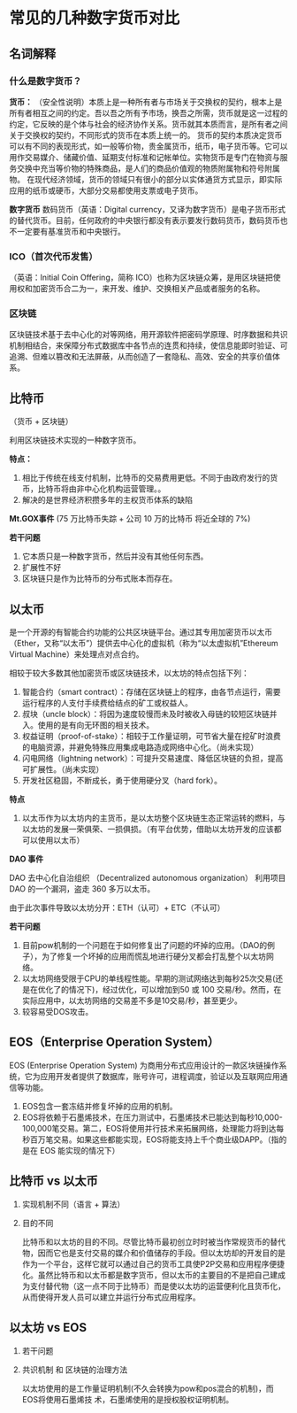 # 常见的几种数字货币对比

## 名词解释

### 什么是数字货币？

**货币：** （安全性说明）本质上是一种所有者与市场关于交换权的契约，根本上是所有者相互之间的约定。吾以吾之所有予市场，换吾之所需，货币就是这一过程的约定，它反映的是个体与社会的经济协作关系。货币就其本质而言，是所有者之间关于交换权的契约，不同形式的货币在本质上统一的。
货币的契约本质决定货币可以有不同的表现形式，如一般等价物，贵金属货币，纸币，电子货币等。它可以用作交易媒介、储藏价值、延期支付标准和记帐单位。实物货币是专门在物资与服务交换中充当等价物的特殊商品，是人们的商品价值观的物质附属物和符号附属物。
在现代经济领域，货币的领域只有很小的部分以实体通货方式显示，即实际应用的纸币或硬币，大部分交易都使用支票或电子货币。

**数字货币** 数码货币（英语：Digital currency，又译为数字货币）是电子货币形式的替代货币。目前，任何政府的中央银行都没有表示要发行数码货币，数码货币也不一定要有基准货币和中央银行。

### ICO（首次代币发售）

（英语：Initial Coin Offering，简称 ICO）也称为区块链众筹，是用区块链把使用权和加密货币合二为一，来开发、维护、交换相关产品或者服务的名称。

### 区块链

区块链技术基于去中心化的对等网络，用开源软件把密码学原理、时序数据和共识机制相结合，来保障分布式数据库中各节点的连贯和持续，使信息能即时验证、可追溯、但难以篡改和无法屏蔽，从而创造了一套隐私、高效、安全的共享价值体系。

## 比特币

（货币 + 区块链）

利用区块链技术实现的一种数字货币。

**特点：** 
1. 相比于传统在线支付机制，比特币的交易费用更低。不同于由政府发行的货币，比特币将由非中心化机构运营管理。。
2. 解决的是世界经济积攒多年的主权货币体系的缺陷


**Mt.GOX事件** (75 万比特币失踪 + 公司 10 万的比特币 将近全球的 7%)

**若干问题**

1. 它本质只是一种数字货币，然后并没有其他任何东西。
2. 扩展性不好
3. 区块链只是作为比特币的分布式账本而存在。


## 以太币

是一个开源的有智能合约功能的公共区块链平台。通过其专用加密货币以太币（Ether，又称“以太币”）提供去中心化的虚拟机（称为“以太虚拟机”Ethereum Virtual Machine）来处理点对点合约。

相较于较大多数其他加密货币或区块链技术，以太坊的特点包括下列：
1. 智能合约（smart contract）：存储在区块链上的程序，由各节点运行，需要运行程序的人支付手续费给结点的矿工或权益人。
2. 叔块（uncle block）：将因为速度较慢而未及时被收入母链的较短区块链并入。使用的是有向无环图的相关技术。
3. 权益证明（proof-of-stake）：相较于工作量证明，可节省大量在挖矿时浪费的电脑资源，并避免特殊应用集成电路造成网络中心化。（尚未实现）
4. 闪电网络（lightning network）：可提升交易速度、降低区块链的负担，提高可扩展性。（尚未实现）
5. 开发社区稳固，不断成长，勇于使用硬分叉（hard fork）。

**特点**

1. 以太币作为以太坊内的主货币，是以太坊整个区块链生态正常运转的燃料，与以太坊的发展一荣俱荣、一损俱损。（有平台优势，借助以太坊开发的应该都可以使用以太币）

**DAO 事件**

DAO 去中心化自治组织 （Decentralized autonomous organization）
利用项目 DAO 的一个漏洞，盗走 360 多万以太币。 

由于此次事件导致以太坊分开：ETH（认可）+ ETC（不认可）


**若干问题**

1. 目前pow机制的一个问题在于如何修复出了问题的坏掉的应用。（DAO的例子），为了修复一个坏掉的应用而慌乱地进行硬分叉都会打乱整个以太坊网络。
2. 以太坊网络受限于CPU的单线程性能。早期的测试网络达到每秒25次交易(还是在优化了的情况下)，经过优化，可以增加到50 或 100 交易/秒。然而，在实际应用中，以太坊网络的交易差不多是10交易/秒，甚至更少。
3. 较容易受DOS攻击。



## EOS（Enterprise Operation System）

EOS (Enterprise Operation System) 为商用分布式应用设计的一款区块链操作系统，它为应用开发者提供了数据库，账号许可，进程调度，验证以及互联网应用通信等功能。

1. EOS包含一套冻结并修复坏掉的应用的机制。
2. EOS将依赖于石墨烯技术，在压力测试中，石墨烯技术已能达到每秒10,000-100,000笔交易。第二，EOS将使用并行技术来拓展网络，处理能力将到达每秒百万笔交易。如果这些都能实现，EOS将能支持上千个商业级DAPP。（指的是在 EOS 能实现的情况下）

## 比特币 vs 以太币

1. 实现机制不同（语言 + 算法）

2. 目的不同

    比特币和以太坊的目的不同。尽管比特币最初创立时时被当作常规货币的替代物，因而它也是支付交易的媒介和价值储存的手段。但以太坊却的开发目的是作为一个平台，这样它就可以通过自己的货币工具使P2P交易和应用程序便捷化。虽然比特币和以太币都是数字货币，但以太币的主要目的不是把自己建成为支付替代物（这一点不同于比特币）而是使以太坊的运营便利化且货币化，从而使得开发人员可以建立并运行分布式应用程序。


## 以太坊 vs EOS

1. 若干问题
2. 共识机制 和 区块链的治理方法

    以太坊使用的是工作量证明机制(不久会转换为pow和pos混合的机制)，而EOS将使用石墨烯技  术，石墨烯使用的是授权股权证明机制。

